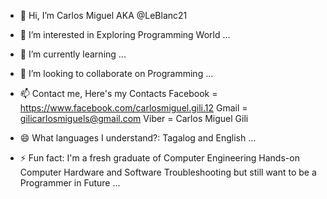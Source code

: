- 👋 Hi, I’m Carlos Miguel AKA @LeBlanc21
  
- 👀 I’m interested in Exploring Programming World ...
  
- 🌱 I’m currently learning ...
  
- 💞️ I’m looking to collaborate on Programming ...
  
- 📫 Contact me, Here's my Contacts
Facebook = https://www.facebook.com/carlosmiguel.gili.12
Gmail    = gilicarlosmiguels@gmail.com
Viber    = Carlos Miguel Gili

- 😄 What languages I understand?: Tagalog and English ...
  
- ⚡ Fun fact: I'm a fresh graduate of Computer Engineering Hands-on Computer Hardware and Software Troubleshooting but still want to be a Programmer in Future ...
